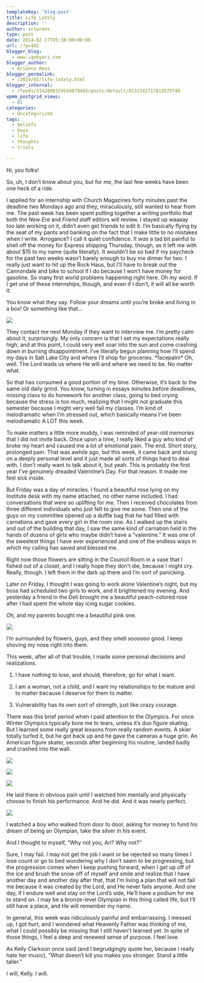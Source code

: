 ```yaml
---
templateKey: 'blog-post'
title: Life Lately
description: ''
author: ariwrees
type: post
date: 2014-02-17T05:38:00+00:00
url: /?p=442
blogger_blog:
  - www.igobyari.com
blogger_author:
  - Arianna Rees
blogger_permalink:
  - /2014/02/life-lately.html
blogger_internal:
  - /feeds/3142898329549879465/posts/default/8132241717813575740
wpmm_postgrid_views:
  - 81
categories:
  - Uncategorized
tags:
  - beliefs
  - boys
  - life
  - thoughts
  - trials

---
```

Hi, you folks! 

So, uh, I don’t know about you, but for me, the last few weeks have been one heck of a ride. 

I applied for an internship with Church Magazines forty minutes past the deadline two Mondays ago and they, miraculously, still wanted to hear from me. The past week has been spent putting together a writing portfolio that both the _New Era_ and _Friend_ staff editors will review. I stayed up waaaay too late working on it, didn’t even get friends to edit it. I’m basically flying by the seat of my pants and banking on the fact that I make little to no mistakes when I write. Arrogance? I call it quiet confidence. It _was_ a tad bit painful to shell off the money for Express shipping Thursday, though, as it left me with about $15 to my name (quite literally). It wouldn’t be so bad if my paycheck for the past two weeks wasn’t barely enough to buy me dinner for two. I really just want to hit up the Rock Haus, but I’ll have to break out the Cannondale and bike to school if I do because I won’t have money for gasoline. So many first world problems happening right here. Oh my word. If I get one of these internships, though, and even if I don’t, it will all be worth it. 

You know what they say. Follow your dreams until you’re broke and living in a box! Or something like that… 

![](https://31.media.tumblr.com/a768fc7ba5161bf4124d5a47f07e9b56/tumblr_mzkq7luC1w1t5qcvio1_500.gif)

They contact me next Monday if they want to interview me. I’m pretty calm about it, surprisingly. My only concern is that I set my expectations really high, and at this point, I could very well soar into the sun and come crashing down in burning disappointment. I’ve literally begun planning how I’ll spend my days in Salt Lake City and where I’ll shop for groceries. \*facepalm\* Oh, well. The Lord leads us where He will and where we need to be. No matter what. 

So that has consumed a good portion of my time. Otherwise, it’s back to the same old daily grind. You know, turning in essays minutes before deadlines, missing class to do homework for another class, going to bed crying because the stress is too much, realizing that I might not graduate this semester because I might very well fail my classes. I’m kind of melodramatic when I’m stressed out, which basically means I’ve been melodramatic A LOT this week. 

To make matters a little more muddy, I was reminded of year-old memories that I did not invite back. Once upon a time, I really liked a guy who kind of broke my heart and caused me a lot of emotional pain. The end. Short story, prolonged pain. That was awhile ago, but this week, it came back and stung on a deeply personal level and it just made all sorts of things hard to deal with. I don’t really want to talk about it, but yeah. This is probably the first year I’ve genuinely dreaded Valentine’s Day. For that reason. It made me feel sick inside. 

But Friday was a day of miracles. I found a beautiful rose lying on my Institute desk with my name attached, no other name included. I had conversations that were so uplifting for me. Then I received chocolates from three different individuals who just felt to give me some. Then one of the guys on my committee opened up a duffle bag that he had filled with carnations and gave every girl in the room one. As I walked up the stairs and out of the building that day, I saw the same kind of carnation held in the hands of dozens of girls who maybe didn’t have a “valentine.” It was one of the sweetest things I have ever experienced and one of the endless ways in which my calling has saved and blessed me. 

Right now those flowers are sitting in the Council Room in a vase that I fished out of a closet, and I really hope they don’t die, because I might cry. Really, though. I left them in the dark up there and I’m sort of panicking.

Later on Friday, I thought I was going to work alone Valentine’s night, but my boss had scheduled two girls to work, and it brightened my evening. And yesterday a friend in the Deli brought me a beautiful peach-colored rose after I had spent the whole day icing sugar cookies. 

Oh, and my parents bought me a beautiful pink one.

[![](https://www.igobyari.com/wp-content/uploads/2014/02/meandfleurs.jpg)](https://www.igobyari.com/wp-content/uploads/2014/02/meandfleurs.jpg)

I’m surrounded by flowers, guys, and they smell _soooooo_ good. I keep shoving my nose right into them. 

This week, after all of that trouble, I made some personal decisions and realizations.  

1) I have nothing to lose, and should, therefore, go for what I want. 

2) I am a woman, not a child, and I want my relationships to be mature and to matter because I deserve for them to matter. 

3) Vulnerability has its own sort of strength, just like crazy courage. 

There was this brief period when I paid attention to the Olympics. For once. Winter Olympics typically bore me to tears, unless it’s duo figure skating. But I learned some really great lessons from really random events. A skier totally turfed it, but he got back up and he gave the cameras a huge grin. An American figure skater, seconds after beginning his routine, landed badly and crashed into the wall. 

![](http://storage.canoe.ca/v1/dynamic_resize/?src=http://slam.canoe.ca/Slam/Olympics/2014Sochi/News/2014/02/15/jeremy_abbott_figure_skating_sochi_olympics_usa.jpg&size=650x366&quality=85)

![](http://images.newscred.com/cD1jOGM1YTg1MmE3Njk3ZjU0YWZiZDk0MGMyNmNjNzY0OSZnPWY2ZTk3NWM1MGVlZTJjZTAyOThhZGFmMDA4MmRlNTQ5?width=640&height=427)

![](https://www.igobyari.com/wp-content/uploads/2014/02/201402131052391208405-p5.jpg)

He laid there in obvious pain until I watched him mentally and physically choose to finish his performance. And he did. And it was nearly perfect. 

![](https://media.zenfs.com/en_US/Sports/USA_Today/20140110_pjc_bt1_273-7f0f6104eef8541b701f5751536792ce)

I watched a boy who walked from door to door, asking for money to fund his dream of being an Olympian, take the silver in his event. 

And I thought to myself, “Why not you, Ari? Why not?” 

Sure, I may fail. I may not get the job I want or be rejected so many times I lose count or go to bed wondering why I don’t seem to be progressing, but the progression comes when I keep pushing forward, when I get up off of the ice and brush the snow off of myself and smile and realize that I have another day and another day after that, that I’m living a plan that will not fail me because it was created by the Lord, and He never fails anyone. And one day, if I endure well and stay on the Lord’s side, He’ll have a podium for me to stand on. I may be a bronze-level Olympian in this thing called life, but I’ll still have a place, and He will remember my name.

In general, this week was ridiculously painful and embarrassing. I messed up, I got hurt, and I wondered what Heavenly Father was thinking of me, what I could possibly be missing that I still haven’t learned yet. In spite of those things, I feel a deep and renewed sense of purpose. I feel love. 

As Kelly Clarkson once said (and I begrudgingly quote her, because I really hate her music), “What doesn’t kill you makes you stronger. Stand a little taller.” 

I will, Kelly. I will.
